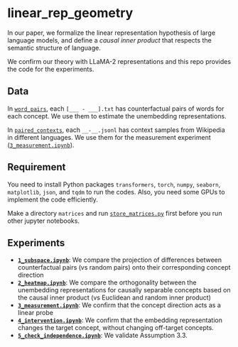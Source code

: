 # linear_rep_geometry
In our paper, we formalize the linear representation hypothesis of large language models, and define a *causal inner product* that respects the semantic structure of language.

We confirm our theory with LLaMA-2 representations and this repo provides the code for the experiments.

## Data
In [`word_pairs`](word_pairs), each `[___ - ___].txt` has counterfactual pairs of words for each concept. We use them to estimate the unembedding representations.

In [`paired_contexts`](paired_contexts), each `__-__.jsonl` has context samples from Wikipedia in different languages. We use them for the measurement experiment ([`3_measurement.ipynb`](3_measurement.ipynb)).

## Requirement
You need to install Python packages `transformers`, `torch`, `numpy`, `seaborn`, `matplotlib`, `json`, and `tqdm` to run the codes. Also, you need some GPUs to implement the code efficiently.

Make a directory `matrices` and run [`store_matrices.py`](store_matrices.py) first before you run other jupyter notebooks.

## Experiments
- [**`1_subspace.ipynb`**](1_subspace.ipynb): We compare the projection of differences between counterfactual pairs (vs random pairs) onto their corresponding concept direction
- [**`2_heatmap.ipynb`**](2_heatmap.ipynb): We compare the orthogonality between the unembedding representations for causally separable concepts based on the causal inner product (vs Euclidean and random inner product)
- [**`3_measurement.ipynb`**](3_measurement.ipynb): We confirm that the concept direction acts as a linear probe
- [**`4_intervention.ipynb`**](4_intervention.ipynb): We confirm that the embedding representation changes the target concept, without changing off-target concepts.
- [**`5_check_independence.ipynb`**](5_check_independence.ipynb): We validate Assumption 3.3.